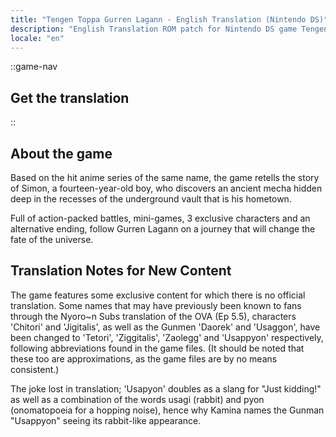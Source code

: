 ```yaml
---
title: "Tengen Toppa Gurren Lagann - English Translation (Nintendo DS)"
description: "English Translation ROM patch for Nintendo DS game Tengen Toppa Gurren Lagann"
locale: "en"
---
```


::game-nav
## Get the translation
::

## About the game
Based on the hit anime series of the same name, the game retells the story of Simon, a fourteen-year-old boy, who discovers an ancient mecha hidden deep in the recesses of the underground vault that is his hometown.

Full of action-packed battles, mini-games, 3 exclusive characters and an alternative ending, follow Gurren Lagann on a journey that will change the fate of the universe.

## Translation Notes for New Content
The game features some exclusive content for which there is no official translation. Some names that may have previously been known to fans through the Nyoro~n Subs translation of the OVA (Ep 5.5), characters 'Chitori' and 'Jigitalis', as well as the Gunmen 'Daorek' and 'Usaggon', have been changed to 'Tetori', 'Ziggitalis', 'Zaolegg' and 'Usappyon' respectively, following abbreviations found in the game files. (It should be noted that these too are approximations, as the game files are by no means consistent.)

The joke lost in translation; 'Usapyon' doubles as a slang for "Just kidding!" as well as a combination of the words usagi (rabbit) and pyon (onomatopoeia for a hopping noise), hence why Kamina names the Gunman "Usappyon" seeing its rabbit-like appearance.

